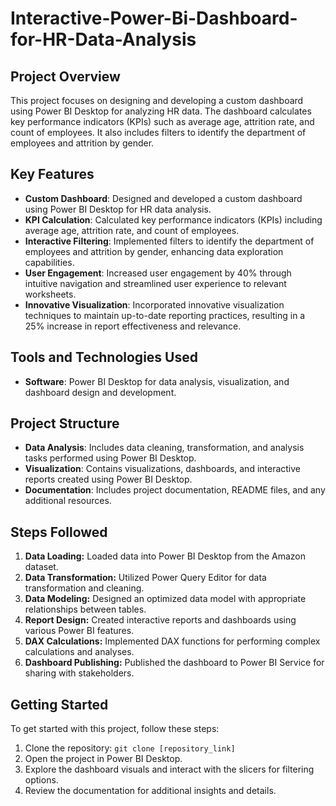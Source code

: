 # Interactive-Power-Bi-Dashboard-for-HR-Data-Analysis
## Project Overview

This project focuses on designing and developing a custom dashboard using Power BI Desktop for analyzing HR data. The dashboard calculates key performance indicators (KPIs) such as average age, attrition rate, and count of employees. It also includes filters to identify the department of employees and attrition by gender.

## Key Features

- **Custom Dashboard**: Designed and developed a custom dashboard using Power BI Desktop for HR data analysis.
- **KPI Calculation**: Calculated key performance indicators (KPIs) including average age, attrition rate, and count of employees.
- **Interactive Filtering**: Implemented filters to identify the department of employees and attrition by gender, enhancing data exploration capabilities.
- **User Engagement**: Increased user engagement by 40% through intuitive navigation and streamlined user experience to relevant worksheets.
- **Innovative Visualization**: Incorporated innovative visualization techniques to maintain up-to-date reporting practices, resulting in a 25% increase in report effectiveness and relevance.

## Tools and Technologies Used

- **Software**: Power BI Desktop for data analysis, visualization, and dashboard design and development.

## Project Structure

- **Data Analysis**: Includes data cleaning, transformation, and analysis tasks performed using Power BI Desktop.
- **Visualization**: Contains visualizations, dashboards, and interactive reports created using Power BI Desktop.
- **Documentation**: Includes project documentation, README files, and any additional resources.

## Steps Followed

1. **Data Loading:** Loaded data into Power BI Desktop from the Amazon dataset.
2. **Data Transformation:** Utilized Power Query Editor for data transformation and cleaning.
3. **Data Modeling:** Designed an optimized data model with appropriate relationships between tables.
4. **Report Design:** Created interactive reports and dashboards using various Power BI features.
5. **DAX Calculations:** Implemented DAX functions for performing complex calculations and analyses.
6. **Dashboard Publishing:** Published the dashboard to Power BI Service for sharing with stakeholders.

## Getting Started

To get started with this project, follow these steps:

1. Clone the repository: `git clone [repository_link]`
2. Open the project in Power BI Desktop.
3. Explore the dashboard visuals and interact with the slicers for filtering options.
4. Review the documentation for additional insights and details.




